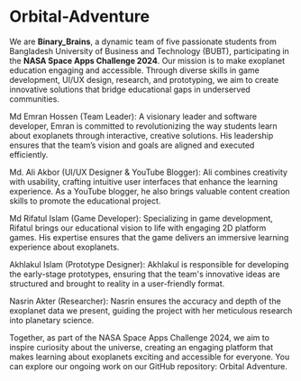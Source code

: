 # Orbital-Adventure
We are **Binary_Brains**, a dynamic team of five passionate students from Bangladesh University of Business and Technology (BUBT), participating in the **NASA Space Apps Challenge 2024**. Our mission is to make exoplanet education engaging and accessible. Through diverse skills in game development, UI/UX design, research, and prototyping, we aim to create innovative solutions that bridge educational gaps in underserved communities.

Md Emran Hossen (Team Leader): A visionary leader and software developer, Emran is committed to revolutionizing the way students learn about exoplanets through interactive, creative solutions. His leadership ensures that the team’s vision and goals are aligned and executed efficiently.

Md. Ali Akbor (UI/UX Designer & YouTube Blogger): Ali combines creativity with usability, crafting intuitive user interfaces that enhance the learning experience. As a YouTube blogger, he also brings valuable content creation skills to promote the educational project.

Md Rifatul Islam (Game Developer): Specializing in game development, Rifatul brings our educational vision to life with engaging 2D platform games. His expertise ensures that the game delivers an immersive learning experience about exoplanets.

Akhlakul Islam (Prototype Designer): Akhlakul is responsible for developing the early-stage prototypes, ensuring that the team's innovative ideas are structured and brought to reality in a user-friendly format.

Nasrin Akter (Researcher): Nasrin ensures the accuracy and depth of the exoplanet data we present, guiding the project with her meticulous research into planetary science.

Together, as part of the NASA Space Apps Challenge 2024, we aim to inspire curiosity about the universe, creating an engaging platform that makes learning about exoplanets exciting and accessible for everyone. You can explore our ongoing work on our GitHub repository: Orbital Adventure.
